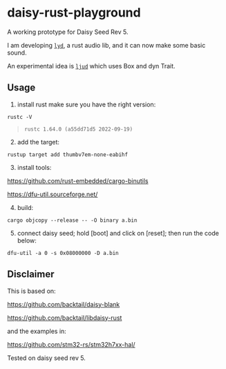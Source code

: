 # daisy-rust-playground

A working prototype for Daisy Seed Rev 5.

I am developing [`lyd`](https://github.com/chaosprint/lyd), a rust audio lib, and it can now make some basic sound.

An experimental idea is [`ljud`](https://github.com/chaosprint/ljud) which uses Box and dyn Trait.

## Usage

1. install rust
make sure you have the right version:
```
rustc -V    
```
> ```rustc 1.64.0 (a55dd71d5 2022-09-19)```

2. add the target:

```
rustup target add thumbv7em-none-eabihf
```

3. install tools:

https://github.com/rust-embedded/cargo-binutils

https://dfu-util.sourceforge.net/

4. build:
```
cargo objcopy --release -- -O binary a.bin 
```
5. connect daisy seed; hold [boot] and click on [reset]; then run the code below:
```
dfu-util -a 0 -s 0x08000000 -D a.bin
```

## Disclaimer

This is based on:

https://github.com/backtail/daisy-blank

https://github.com/backtail/libdaisy-rust

and the examples in:

https://github.com/stm32-rs/stm32h7xx-hal/

Tested on daisy seed rev 5.